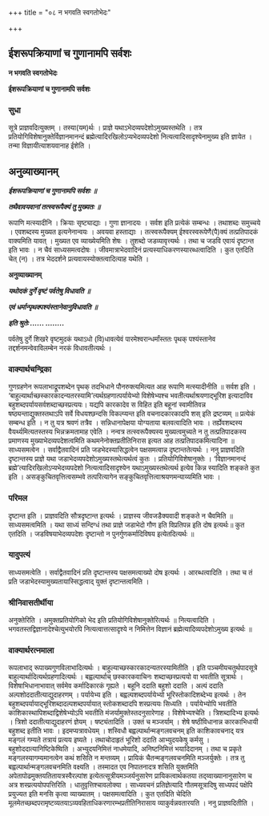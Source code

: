 +++
title = "०८ न भगवति स्वगतोभेदः"

+++


## ईशरूपक्रियाणां च गुणानामपि सर्वशः

**न भगवति स्वगतोभेदः**

**ईशरूपक्रियाणां च गुणानामपि सर्वशः**

### **सुधा**

सूत्रे प्राज्ञवदित्युक्तम् । तस्या(यम)र्थः । प्राज्ञे यथाऽभेदव्यपदेशोऽमुख्यस्तथेति । तत्र प्रतियोगिविशेषानुक्तेर्विज्ञानमानन्दं ब्रह्मेत्यादिरखिलोऽप्यभेदव्यपदेशो नित्यत्वादिसादृश्येनामुख्य इति ज्ञायेत । तन्मा विज्ञायीत्याशयवानाह ईशेति ।

## **अनुव्याख्यानम्**

***ईशरूपक्रियाणां च गुणानामपि सर्वशः ॥***

***तथैवावयवानां तत्स्वरूपैक्यं तु मुख्यतः ॥***

रूपाणि मत्स्यादीनि । क्रियाः सृष्ट्याद्याः । गुणा ज्ञानादयः । सर्वश इति प्रत्येकं सम्बन्धः । तथाशब्दः समुच्चये । एवशब्दस्य मुख्यत इत्यनेनान्वयः । अवयवा हस्ताद्याः । तत्स्वरूपैक्यम् ईश्वरस्वरूपेणै(पै)क्यं तत्प्रतिपादकं वाक्यमिति यावत् । मुख्यत एव व्याख्येयमिति शेषः । तुशब्दो जडव्यावृत्त्यर्थः । तथा च जडवि एवायं दृष्टान्त इति भावः । न चैवं साध्यसमत्वदोषः । जीवमात्राभेदवादिनं प्रत्यस्याधिकरणस्यारब्धत्वादिति । कुत एतदिति चेत् (न) । तत्र भेददर्शने प्रत्यवायस्योक्तत्वादित्याह यथेति ।

**अनुव्याख्यानम्**

***यथोदकं दुर्गे वृष्टं पर्वतेषु विधावति ॥***

***एवं धर्मान्पृथक्पश्यंस्तानेवानुविधावति ॥***

***इति श्रुतेः ...... ........***

पर्वतेषु दुर्गे शिखरे वृष्टमुदकं यथाऽधो (वि)धावत्येवं पारमेश्वरान्धर्मांस्ततः पृथक् पश्यंस्तानेव तद्दर्शनमन्वेवाविलम्बेन नरकं विधावतीत्यर्थः ।

### **वाक्यार्थचन्द्रिका**

गुणग्रहणेन रूपलाभाद्रूपशब्देन पृथक् तदभिधाने पौनरुक्त्यमित्यत आह रूपाणि मत्स्यादीनीति ॥ सर्वश इति । ‘बाहुल्यार्थाच्छस्कारकादन्यतरस्यामि’त्यर्थग्रहणात्पर्यायेभ्यो विशेषेभ्यश्च भवतीत्यर्थाश्रयणाद्भूरिश इत्यादाविव बहुशब्दपर्यायसर्वशब्दाच्छस्प्रत्ययः। यद्यपि कारकादेव स विहित इति बहूनां स्वामीतिवन्न षष्ठ्यन्ताद्युक्तस्तथाऽपि सर्वे विधयश्छन्दसि विकल्प्यन्त इति वचनादकारकादपि शस् इति द्रष्टव्यम् ॥ प्रत्येकं सम्बन्ध इति । न तु यत्र श्रवणं तत्रैव । सन्निधानापेक्षया योग्यताया बलवत्वादिति भावः । तर्ह्येवशब्दस्य वैयर्थ्यमित्यतस्तस्य भिन्नक्रमतामाह एवेति । नन्वत्र तत्स्वरूपैक्यस्य मुख्यत्वमुच्यते न तु तत्प्रतिपादकस्य प्रमाणस्य मुख्याभेदव्यपदेशत्वमिति कथमनेनोक्तप्रतीतिनिरास इत्यत आह तत्प्रतिपादकमित्यादिना ॥ साध्यसमत्वेन । सर्वाद्वैतवादिनं प्रति जडभेदस्यासिद्धत्वेन पक्षसमत्वान्न दृष्टान्ततेत्यर्थः । ननु प्राज्ञवदिति दृष्टान्तस्य प्राज्ञे यथा जडाभेदव्यपदेशोऽमुख्यस्तथेत्यर्थत्वं कुतः । प्रतियोगिविशेषानुक्तेः । ‘विज्ञानमानन्दं ब्रह्मे’त्यादिरखिलोऽप्यभेदव्यपदेशो नित्यत्वादिसादृश्येन यथाऽमुख्यस्तथेत्यर्थ इत्येव किन्न स्यादिति शङ्कते कुत इति । असङ्कुचितवृत्तित्वसम्भवे तत्परित्यागेन सङ्कुचितवृत्तित्वाश्रयणमन्याय्यमिति भावः ।

### **परिमल**

दृष्टान्त इति । प्राज्ञवदिति सौत्रदृष्टान्त इत्यर्थः । प्राज्ञस्य जीवजडैक्यवादी शङ्कते न चैवमिति ॥ साध्यसमत्वमिति । यथा साध्यं सन्दिग्धं तथा प्राज्ञे जडाभेदो गौण इति विप्रतिपन्न इति दोष इत्यर्थः॥ कुत एतदिति । जडविषयाभेदव्यपदेशः दृष्टान्तो न पुनर्गुणकर्मादिविषय इत्येतदित्यर्थः ॥

### **यादुपत्यं**

साध्यसमत्वेति । सर्वाद्वैतवादिनं प्रति दृष्टान्तस्य पक्षसमत्वाख्यो दोष इत्यर्थः । आरब्धत्वादिति । तथा च तं प्रति जडाभेदस्यामुख्यतायास्सिद्धत्वाद् युक्तं दृष्टान्तत्वमिति ।

### **श्रीनिवासतीर्थीया**

अनुक्तेरिति । अमुक्तप्रतियोगिको भेद इति प्रतियोगिविशेषानुक्तेरित्यर्थः ॥ नित्यत्वादिति । भगवतस्तद्विज्ञानादेश्चेत्युभयोरपि नित्यत्वात्तत्सादृश्ये न निमित्तेन विज्ञानं ब्रह्मेत्यादिव्यपदेशोऽमुख्य इत्यर्थः ॥

### **वाक्यार्थरत्नमाला**

रूपलाभाद् रूपाख्यगुणविलाभादित्यर्थः । बाहुल्याच्छस्कारकादन्यतरस्यामितीति । इति पञ्चमीयचतुर्थपादसूत्रे बाहुल्यार्थादित्यर्थग्रहणादित्यर्थः । बह्वल्पार्थाच् छस्कारकवाचिनः शब्दाच्छस्प्रत्ययो वा भवतीति सूत्रार्थः । विशेषाभिधानाभावात् सर्वमेव कर्मादिकारकं गृह्यते । बहूनि ददाति बहुशो ददाति । अल्पं ददाति अल्पशोददातीत्याद्युदाहरणम् । पर्यायेभ्य इति । बह्वल्पशब्दपर्यायेभ्यो भूरिस्तोकादिशब्देभ्य इत्यर्थः । तेन बहुशब्दपर्यायाद्भूरिशब्दादल्पशब्दपर्यायात् स्तोकशब्दादपि शस्प्रत्ययः सिध्यति । पर्यायेभ्योपि भवतीति काशिकास्थापिशब्दाद्विशेषेभ्योऽपि भवतीति मंजर्यामुक्तेस्तदनुसारेणाह । विशेषेभ्यश्चेति । त्रिशब्दादिभ्य इत्यर्थः । त्रिशो ददातीत्याद्युदाहरणं ज्ञेयम् । षष्ट्यंतादिति । उक्तं च मञ्जर्याम् । शेषे षष्ठीविधानान्न कारकाभिधायी बहुशब्द इतीति भावः । इदमप्यत्रावधेयम् । शस्विधौ बह्वल्पार्थान्मङ्गलवचनम् इति काशिकावचनाद् यत्र मङ्गलं गम्यते तत्रायं प्रत्यय इष्यते । तथाचोदाहृतं भूरिशो ददाति आभ्युदयकेषु कर्मसु । बहुशोददात्यानिष्टिकेष्विति । अभ्युदयनिमित्तं नाधमेयादि, अनिष्टनिमित्तं भयादिदानम् । तथा च प्रकृते मङ्गलस्यागम्यमानत्वेन कथं शसिति न मन्तव्यम् । प्रायिकं चैतन्मङ्गलवचनमिति मञ्जर्युक्तेः । तत्र तु बह्वल्पार्थान्मङ्गलवचनमिति वक्ष्यति । तस्मादत एव निपातनादत्र शसिति युक्तमिति अपेतापोढमुक्तयतितायत्रस्वैरल्पांश इत्येतत्सूत्रीयमञ्जर्यनुसारेण प्रायिकत्वार्थकतया तद्य्वाख्यानानुसारेण च अत्र शस्प्रत्ययोपपत्तिरिति । धातुवृत्तिश्चावलोक्या । साध्यवचनं प्रतिज्ञेत्यादि गौतमसूत्रादिषु साध्यपदं पक्षेपि प्रयुज्यत इति मनसि कृत्वा व्याख्यातम् । पक्षसमत्वादिति । कुत एतदिति चेदिति मूलमेतच्छब्दपरामृष्टव्यतयाऽव्यवहिताधिकरणारम्भप्रतीतिनिरासाय व्याकुर्वन्नवतारयति । ननु प्राज्ञवदितीति ।

